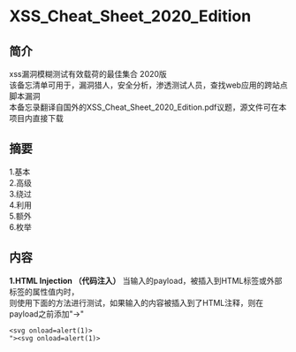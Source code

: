 # XSS_Cheat_Sheet_2020_Edition

## 简介
xss漏洞模糊测试有效载荷的最佳集合 2020版 <br>
该备忘清单可用于，漏洞猎人，安全分析，渗透测试人员，查找web应用的跨站点脚本漏洞 <br>
本备忘录翻译自国外的XSS_Cheat_Sheet_2020_Edition.pdf议题，源文件可在本项目内直接下载 <br>

## 摘要
1.基本 <br>
2.高级 <br>
3.绕过 <br>
4.利用 <br>
5.额外 <br>
6.枚举 <br>

## 内容
**1.HTML Injection （代码注入）**
当输入的payload，被插入到HTML标签或外部标签的属性值内时，<br>
则使用下面的方法进行测试，如果输入的内容被插入到了HTML注释，则在payload之前添加"->"
```
<svg onload=alert(1)>
"><svg onload=alert(1)>
```



